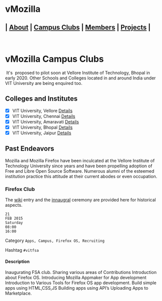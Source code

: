 # vMozilla   
| [About](/README.md) | [Campus Clubs](/CampusClubs) | [Members](/Members) | [Projects](./Projects) | 
----

 
# vMozilla Campus Clubs
 It's  proposed to pilot soon at Vellore Institute of Technology, Bhopal in early 2020.
 Other Schools and Colleges located in and around India under VIT University are being enquired too.
 
## Colleges and Institutes
 - [x] VIT University, Vellore [Details](./VITUniversity)
 - [x] VIT University, Chennai [Details](./VITUniversity)
 - [x] VIT University, Amaravati [Details](./VITUniversity)
 - [x] VIT University, Bhopal [Details](./VITUniversity)
 - [x] VIT University, Jaipur [Details](./VITUniversity)
 
## Past Endeavors
Mozilla and Mozilla Firefox have been inculcated at the Vellore Institute of Technology University since years and have been propelling adoption of Free and Libre Open Source Software.
Numerous alumni of the esteemed institution practice this attitude at their current abodes or even occupation.

### Firefox Club
The [wiki](https://wiki.mozilla.org/Firefox_Club-VIT) entry and the [innaugral](https://reps.mozilla.org/e/vit-firefox-students-ambassador-club-inauguration/) ceremony are provided here for historical aspects.

```
21
FEB 2015
Saturday
08:00
16:00
```

Category `Apps, Campus, Firefox OS, Recruiting`

Hashtag `#vitfsa`

#### Description 
Inaugurating FSA club. Sharing various areas of Contributions Introduction about Firefox OS. Introducing Mozilla Appmaker for App development Introduction to Various Tools for Firefox OS app development. Build simple apps using HTML,CSS,JS Building apps using API’s Uploading Apps to Marketplace.
